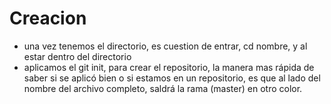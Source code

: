 # Creacion
- una vez tenemos el directorio, es cuestion de entrar, cd nombre, y al estar dentro del directorio
- aplicamos el git init, para crear el repositorio, la manera mas rápida de saber si se aplicó bien o si estamos en un repositorio, es que al lado del nombre del archivo completo, saldrá la rama (master) en otro color.